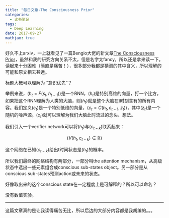 ```yaml
---
title: "每日文章-The Consciousness Prior"
categories:
  - 读书笔记
tags:
  - Deep Learning
date: 2017-09-27
mathjax: true
---
```


好久不上arxiv，一上就看见了一篇Bengio大佬的新文章[The Consciousness Prior](https://arxiv.org/abs/1709.08568)，虽然和我的研究方向关系不太，但是名字太fancy，所以还是拿来读一下。读起来十分困难（简直是痛苦！），很多部分我都是猜测的其中含义，所以理解的可能和原文相去甚远。

标题大概可以理解为 “意识优先“？

举例来说，$(h_t=F(s_t,h_{t-1}))$是一个RNN，$(h_t)$是特别高维的向量，打一个比方，如果把这个RNN理解为人类的大脑，则$(h_t)$就是整个大脑在t时刻含有的所有内容。我们定义$(c_t)$是一个特别低维的向量，$(c_t=C(h_t,c_{t-1},z_t))$，其中$(z_t)$是一个随机的噪声源。$(c_t)$就可以理解为我们大脑此时流过的念头、想法。

我们引入一个verifier network可以将$(h_t)$与$(c_{t-k})$联系起来：

$$
(V(h_t,c_{t-k}) \in \mathbb{R})
$$

这个网络在已知$(c_{t-k})$给出t时间状态是$(h_t)$的概率。

所以我们最终的网络结构有两部分，一部分叫the attention mechanism，从高级状态中选出一些元素组合成conscious sub-states object。另一部分是从conscious sub-states预测action或未来的状态。

好像取出来的这个conscious state在一定程度上是可解释的？所以可以命名？

没有数值实验。


------

这篇文章真的是让我读得痛苦无比，所以后边的大部分内容都是我胡编的。。。